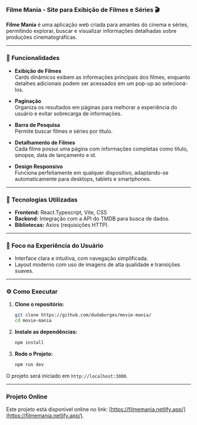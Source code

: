 ### Filme Mania - Site para Exibição de Filmes e Séries 🎬

**Filme Mania** é uma aplicação web criada para amantes do cinema e séries, permitindo explorar, buscar e visualizar informações detalhadas sobre produções cinematográficas.

---

### 📌 **Funcionalidades**
- **Exibição de Filmes**  
  Cards dinâmicos exibem as informações principais dos filmes, enquanto detalhes adicionais podem ser acessados em um pop-up ao selecioná-los.
  
- **Paginação**  
  Organiza os resultados em páginas para melhorar a experiência do usuário e evitar sobrecarga de informações.

- **Barra de Pesquisa**  
  Permite buscar filmes e séries por título.

- **Detalhamento de Filmes**  
  Cada filme possui uma página com informações completas como título, sinopse, data de lançamento e id.

- **Design Responsivo**  
  Funciona perfeitamente em qualquer dispositivo, adaptando-se automaticamente para desktops, tablets e smartphones.

---

### 🚀 **Tecnologias Utilizadas**
- **Frontend:** React.Typescript, Vite, CSS
- **Backend:** Integração com a API do TMDB para busca de dados.
- **Bibliotecas:** Axios (requisições HTTP).

---

### 🎨 **Foco na Experiência do Usuário**
- Interface clara e intuitiva, com navegação simplificada.
- Layout moderno com uso de imagens de alta qualidade e transições suaves.

---

### ⚙️ **Como Executar**
1. **Clone o repositório:**  
   ```bash
   git clone https://github.com/dudaborges/movie-mania/
   cd movie-mania
   ```

2. **Instale as dependências:**  
   ```bash
   npm install
   ```

3. **Rode o Projeto:** 
   ```bash
   npm run dev
   ```

O projeto será iniciado em `http://localhost:3000`.

---

### Projeto Online

Este projeto está disponível online no link: [https://filmemania.netlify.app/](https://filmemania.netlify.app/).
